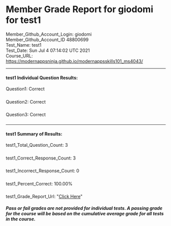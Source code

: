 # Member Grade Report for giodomi for test1  
   
Member_Github_Account_Login: giodomi  
Member_Github_Account_ID 48800699  
Test_Name: test1  
Test_Date: Sun Jul  4 07:14:02 UTC 2021  
Course_URL: https://modernappsninja.github.io/modernappsskills101_ms4043/  
   
---  
#### test1 Individual Question Results:  
Question1: Correct  
#####  
Question2: Correct  
#####  
Question3: Correct  
#####  
---  
#### test1 Summary of Results:  
test1_Total_Question_Count: 3  
#####  
test1_Correct_Response_Count: 3  
#####  
test1_Incorrect_Response_Count: 0  
#####  
test1_Percent_Correct: 100.00%  
#####  
test1_Grade_Report_Url: "[Click Here](https://github.com/modernappsninjas/giodomi/blob/main/static/userdata/courses/modernappsskills101_ms4043/grade_report.pr162.test1.md)"
##### Pass or fail grades are not provided for individual tests. A passing grade for the course will be based on the cumulative average grade for all tests in the course.  
